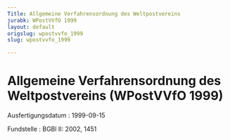 ```yaml
---
Title: Allgemeine Verfahrensordnung des Weltpostvereins
jurabk: WPostVVfO 1999
layout: default
origslug: wpostvvfo_1999
slug: wpostvvfo_1999

---
```


# Allgemeine Verfahrensordnung des Weltpostvereins (WPostVVfO 1999)

Ausfertigungsdatum
:   1999-09-15

Fundstelle
:   BGBl II: 2002, 1451

